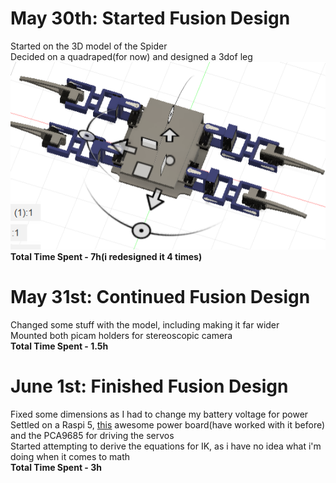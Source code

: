 # May 30th: Started Fusion Design
Started on the 3D model of the Spider<br>
Decided on a quadraped(for now) and designed a 3dof leg<br>
![image of robot](foosion.png)<br>
**Total Time Spent - 7h(i redesigned it 4 times)**

# May 31st: Continued Fusion Design
Changed some stuff with the model, including making it far wider<br>
Mounted both picam holders for stereoscopic camera<br>
**Total Time Spent - 1.5h**

# June 1st: Finished Fusion Design
Fixed some dimensions as I had to change my battery voltage for power<br>
Settled on a Raspi 5, [this](https://robu.in/product/24v-12v-to-5v-5a-power-module-dc-dc-xy-3606-power-converter/) awesome power board(have worked with it before) and the PCA9685 for driving the servos<br>
Started attempting to derive the equations for IK, as i have no idea what i'm doing when it comes to math<br>
**Total Time Spent - 3h**


